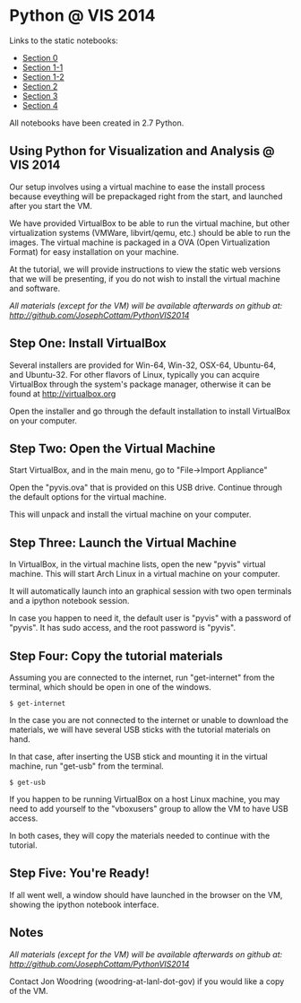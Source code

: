 Python @ VIS 2014
=================

Links to the static notebooks:
- [Section 0]()
- [Section 1-1]()
- [Section 1-2]()
- [Section 2]()
- [Section 3]()
- [Section 4]()

All notebooks have been created in 2.7 Python.

Using Python for Visualization and Analysis @ VIS 2014
------------------------------------------------------

Our setup involves using a virtual machine to ease the install process
because eveything will be prepackaged right from the start,
and launched after you start the VM.

We have provided VirtualBox to be able to run the virtual machine,
but other virtualization systems (VMWare, libvirt/qemu, etc.) should
be able to run the images. The virtual machine is packaged in a OVA
(Open Virtualization Format) for easy installation on your machine.

At the tutorial, we will provide instructions to view the static
web versions that we will be presenting, if you do not wish to install
the virtual machine and software.

*All materials (except for the VM) will be available afterwards on github at:
 http://github.com/JosephCottam/PythonVIS2014*


Step One: Install VirtualBox
----------------------------

Several installers are provided for Win-64, Win-32, OSX-64, Ubuntu-64,
and Ubuntu-32. For other flavors of Linux, typically you can acquire
VirtualBox through the system's package manager, otherwise it can
be found at http://virtualbox.org

Open the installer and go through the default installation to install 
VirtualBox on your computer.


Step Two: Open the Virtual Machine
-----------------------------------------

Start VirtualBox, and in the main menu, go to "File->Import Appliance"

Open the "pyvis.ova" that is provided on this USB drive. Continue
through the default options for the virtual machine.

This will unpack and install the virtual machine on your computer.


Step Three: Launch the Virtual Machine
--------------------------------------

In VirtualBox, in the virtual machine lists, open the new "pyvis" virtual 
machine.  This will start Arch Linux in a virtual machine on your computer.

It will automatically launch into an graphical session with two open
terminals and a ipython notebook session.

In case you happen to need it, the default user is "pyvis" with a 
password of "pyvis". It has sudo access, and the root password is "pyvis".


Step Four: Copy the tutorial materials
--------------------------------------

Assuming you are connected to the internet, run "get-internet"
from the terminal, which should be open in one of the windows.

```
$ get-internet
```

In the case you are not connected to the internet or unable to download
the materials, we will have several USB sticks with the tutorial 
materials on hand.

In that case, after inserting the USB stick and mounting it in
the virtual machine, run "get-usb" from the terminal.

```
$ get-usb
```

If you happen to be running VirtualBox on a host Linux machine,
you may need to add yourself to the "vboxusers" group to allow the VM
to have USB access.

In both cases, they will copy the materials needed to continue with
the tutorial.


Step Five: You're Ready!
------------------------

If all went well, a window should have launched in the browser on the VM,
showing the ipython notebook interface.


Notes
-----

*All materials (except for the VM) will be available afterwards on github at:
 http://github.com/JosephCottam/PythonVIS2014*

Contact Jon Woodring (woodring-at-lanl-dot-gov) if you would like a copy of the VM.
